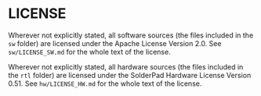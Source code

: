 # LICENSE
Wherever not explicitly stated, all software sources (the files included in the
`sw` folder) are licensed under the Apache License Version 2.0.
See `sw/LICENSE_SW.md` for the whole text of the license.

Wherever not explicitly stated, all hardware sources (the files included in the
`rtl` folder) are licensed under the SolderPad Hardware License Version 0.51.
See `hw/LICENSE_HW.md` for the whole text of the license.